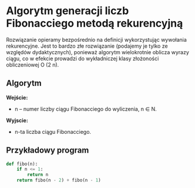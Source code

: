 # Algorytm generacji liczb Fibonacciego metodą rekurencyjną
Rozwiązanie opieramy bezpośrednio na definicji wykorzystując wywołania rekurencyjne. Jest to bardzo złe rozwiązanie (podajemy je tylko ze względów dydaktycznych), ponieważ algorytm wielokrotnie oblicza wyrazy ciągu, co w efekcie prowadzi do wykładniczej klasy złożoności obliczeniowej O (2 n).

## Algorytm
**Wejście:**
* n – numer liczby ciągu Fibonacciego do wyliczenia, n ∈  N.

**Wyjscie:**
* n-ta liczba ciągu Fibonacciego.


## Przykładowy program

```python
def fibo(n):
    if n <= 1:
        return n
    return fibo(n - 2) + fibo(n - 1)
```
